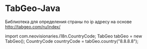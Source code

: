 # TabGeo-Java

 Библиотека для определения страны по ip адресу на основе http://tabgeo.com/ru/index/

import com.neovisionaries.i18n.CountryCode;
	TabGeo tabGeo = new TabGeo();
		CountryCode countryCode = tabGeo.country("8.8.8.8");
